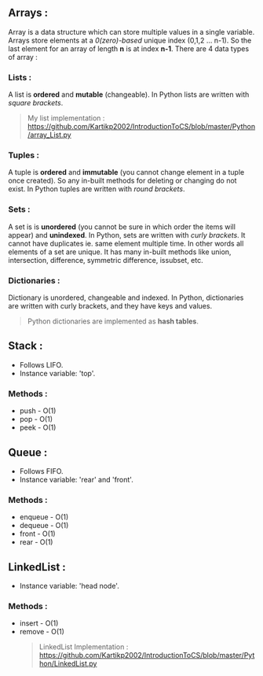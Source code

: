 ## Arrays :

Array is a data structure which can store multiple values in a single variable.
Arrays store elements at a _0(zero)-based_ unique index (0,1,2 ... n-1). So the last element for an array of length **n** is at index **n-1**.
There are 4 data types of array :

### Lists :

A list is **ordered** and **mutable** (changeable). In Python lists are written with _square brackets_.

> My list implementation : https://github.com/Kartikp2002/IntroductionToCS/blob/master/Python/array_List.py

### Tuples :

A tuple is **ordered** and **immutable** (you cannot change element in a tuple once created). So any in-built methods for deleting or changing do not exist. In Python tuples are written with _round brackets_.

### Sets :

A set is is **unordered** (you cannot be sure in which order the items will appear) and **unindexed**. In Python, sets are written with _curly brackets_. It cannot have duplicates ie. same element multiple time. In other words all elements of a set are unique. It has many in-built methods like union, intersection, difference, symmetric difference, issubset, etc.

### Dictionaries :

Dictionary is unordered, changeable and indexed. In Python, dictionaries are written with curly brackets, and they have keys and values.

> Python dictionaries are implemented as **hash tables**.

## Stack :

- Follows LIFO.
- Instance variable: 'top'.

### Methods :

- push - O(1)
- pop - O(1)
- peek - O(1)

## Queue :

- Follows FIFO.
- Instance variable: 'rear' and 'front'.

### Methods :

- enqueue - O(1)
- dequeue - O(1)
- front - O(1)
- rear - O(1)

## LinkedList :

- Instance variable: 'head node'.

### Methods :

- insert - O(1)
- remove - O(1)
  > LinkedList Implementation : https://github.com/Kartikp2002/IntroductionToCS/blob/master/Python/LinkedList.py
